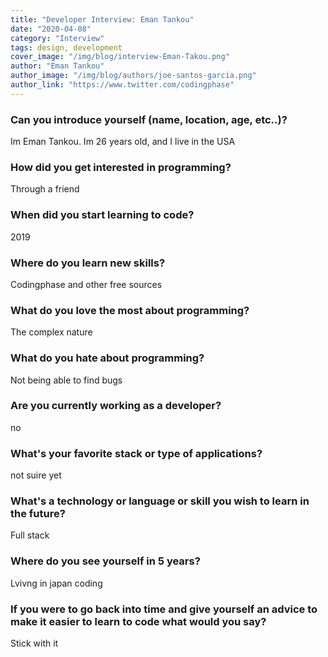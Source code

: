 ```yaml
---
title: "Developer Interview: Eman Tankou"
date: "2020-04-08"
category: "Interview"
tags: design, development
cover_image: "/img/blog/interview-Eman-Takou.png"
author: "Eman Tankou"
author_image: "/img/blog/authors/joe-santos-garcia.png"
author_link: "https://www.twitter.com/codingphase"
---
```


### Can you introduce yourself (name, location, age, etc..)?

Im Eman Tankou. Im 26 years old, and I live in the USA

### How did you get interested in programming?

Through a friend
### When did you start learning to code?
 
2019
### Where do you learn new skills?

Codingphase and other free sources
### What do you love the most about programming?

The complex nature 
### What do you hate about programming?

Not being able to find bugs
### Are you currently working as a developer?

no
### What's your favorite stack or type of applications?

not suire yet
### What's a technology or language or skill you wish to learn in the future?

Full stack
### Where do you see yourself in 5 years?

Lvivng in japan coding
### If you were to go back into time and give yourself an advice to make it easier to learn to code what would you say?

Stick with it